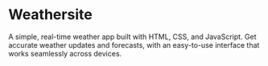 # Weathersite
A simple, real-time weather app built with HTML, CSS, and JavaScript. Get accurate weather updates and forecasts, with an easy-to-use interface that works seamlessly across devices.
